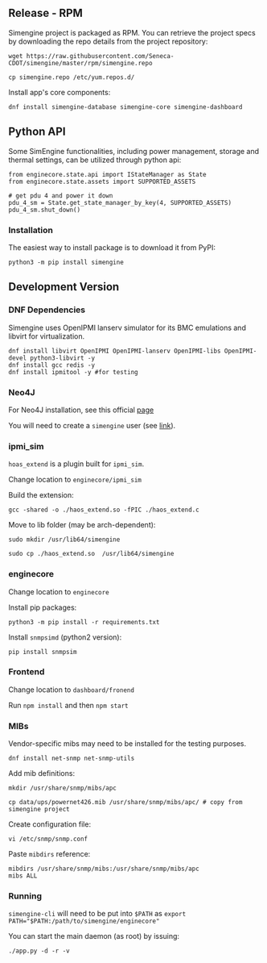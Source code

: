 ## Release - RPM

Simengine project is packaged as RPM. You can retrieve the project specs by downloading the repo details from the project repository:

`wget https://raw.githubusercontent.com/Seneca-CDOT/simengine/master/rpm/simengine.repo`

`cp simengine.repo /etc/yum.repos.d/`

Install app's core components:

`dnf install simengine-database simengine-core simengine-dashboard`

## Python API

Some SimEngine functionalities, including power management, storage and thermal settings, can be utilized through python api:

```
from enginecore.state.api import IStateManager as State
from enginecore.state.assets import SUPPORTED_ASSETS

# get pdu 4 and power it down
pdu_4_sm = State.get_state_manager_by_key(4, SUPPORTED_ASSETS)
pdu_4_sm.shut_down()
```

### Installation

The easiest way to install package is to download it from PyPI:

`python3 -m pip install simengine`


## Development Version

### DNF Dependencies 

Simengine uses OpenIPMI lanserv simulator for its BMC emulations and libvirt for virtualization.

```
dnf install libvirt OpenIPMI OpenIPMI-lanserv OpenIPMI-libs OpenIPMI-devel python3-libvirt -y
dnf install gcc redis -y
dnf install ipmitool -y #for testing
```

### Neo4J

For Neo4J installation, see this official [page](https://neo4j.com/docs/operations-manual/current/installation/linux/rpm/)

You will need to create a `simengine` user (see [link](https://neo4j.com/docs/operations-manual/current/reference/user-management-community-edition/)).

### ipmi_sim

`hoas_extend` is a plugin built for `ipmi_sim`.

Change location to `enginecore/ipmi_sim`

Build the extension:

`gcc -shared -o ./haos_extend.so -fPIC ./haos_extend.c`

Move to lib folder (may be arch-dependent):

`sudo mkdir /usr/lib64/simengine`

`sudo cp ./haos_extend.so  /usr/lib64/simengine`

### enginecore

Change location to `enginecore`

Install pip packages: 

`python3 -m pip install -r requirements.txt`

Install `snmpsimd` (python2 version):

`pip install snmpsim`

### Frontend

Change location to `dashboard/fronend`

Run `npm install` and then `npm start`

### MIBs

Vendor-specific mibs may need to be installed for the testing purposes.

`dnf install net-snmp net-snmp-utils`

Add mib definitions:

`mkdir /usr/share/snmp/mibs/apc`

`cp data/ups/powernet426.mib /usr/share/snmp/mibs/apc/ # copy from simengine project`

Create configuration file:

`vi /etc/snmp/snmp.conf`

Paste `mibdirs` reference:

```
mibdirs /usr/share/snmp/mibs:/usr/share/snmp/mibs/apc
mibs ALL
```

### Running

`simengine-cli` will need to be put into `$PATH` as `export PATH="$PATH:/path/to/simengine/enginecore"`

You can start the main daemon (as root) by issuing:

`./app.py -d -r -v`

